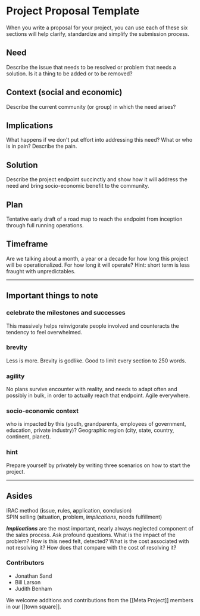 # Project Proposal Template
When you write a proposal for your project, you can use each of these six sections will help clarify, standardize and simplify the submission process. 

## Need
Describe the issue that needs to be resolved or problem that needs a solution. Is it a thing to be added or to be removed? 

## Context (social and economic)
Describe the current community (or group) in which the need arises? 

## Implications
What happens if we don't put effort into addressing this need? What or who is in pain? Describe the pain. 

## Solution
Describe the project endpoint succinctly and show how it will address the need and bring socio-economic benefit to the community. 

## Plan 
Tentative early draft of a road map to reach the endpoint from inception through full running operations. 

## Timeframe 
Are we talking about a month, a year or a decade for how long this project will be operationalized. For how long it will operate? Hint: short term is less fraught with unpredictables. 

---
## Important things to note 

### celebrate the milestones and successes 
This massively helps reinvigorate people involved and counteracts the tendency to feel overwhelmed. 

### brevity
Less is more. Brevity is godlike. Good to limit every section to 250 words. 

### agility
No plans survive encounter with reality, and needs to adapt often and possibly in bulk, in order to actually reach that endpoint. Agile everywhere.

### socio-economic context
who is impacted by this (youth, grandparents, employees of government, education, private industry)? Geographic region (city, state, country, continent, planet).

### hint 
Prepare yourself by privately by writing three scenarios on how to start the project. 

---
## Asides

IRAC method (**i**ssue, **r**ules, **a**pplication, **c**onclusion)  
SPIN selling (**s**ituation, **p**roblem, **i***mplications*, **n**eeds fulfillment)  

***Implications*** are the most important, nearly always neglected component of the sales process. Ask profound questions. What is the impact of the problem? How is this need felt, detected? What is the cost associated with not resolving it? How does that compare with the cost of resolving it?

### Contributors
- Jonathan Sand
- Bill Larson
- Judith Benham

We welcome additions and contributions from the [[Meta Project]] members in our [[town square]]. 